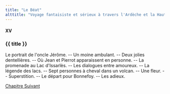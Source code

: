 ```yaml
---
title: "Le Béat"
alttitle: "Voyage fantaisiste et sérieux à travers l'Ardèche et la Haute-Loire"
---
```


#### XV

### {{ title }}

<div class="tltr">

Le portrait de l'oncle Jérôme. -- Un moine ambulant. -- Deux jolies
dentellières. -- Où Jean et Pierrot apparaissent en personne. -- La promenade au
Lac d'Issarlès. -- Les dialogues entre amoureux. -- La légende des lacs. -- Sept
personnes à cheval dans un volcan. -- Une fleur. -- Superstition. -- Le départ
pour Bonnefoy. -- Les adieux.

</div>

<div id="next">

[Chapitre Suivant](16.html)

</div>
